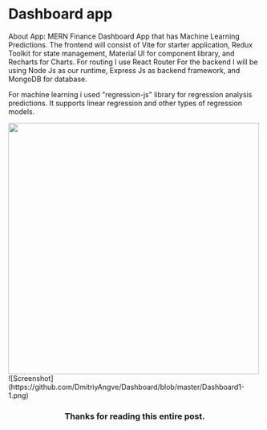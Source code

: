 # Dashboard app
About App:
MERN Finance Dashboard App that has Machine Learning Predictions. The frontend will consist of Vite for starter application, Redux Toolkit for state management, Material UI for component library, and Recharts for Charts. For routing I use React Router
For the backend I will be using Node Js as our runtime, Express Js as backend framework, and MongoDB for database. 

For machine learning i used "regression-js" library for regression analysis predictions. It supports linear regression and other types of regression models.

<img src="[path/to/screenshot.png](https://github.com/DmitriyAngve/Dashboard/blob/master/Dashboard1-1.png)" width="500">
![Screenshot](https://github.com/DmitriyAngve/Dashboard/blob/master/Dashboard1-1.png)

<h3 align="center">Thanks for reading this entire post.</h3>

